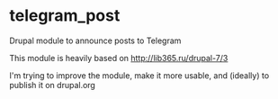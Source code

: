 # telegram_post
Drupal module to announce posts to Telegram

This module is heavily based on http://lib365.ru/drupal-7/3

I'm trying to improve the module, make it more usable, and (ideally) to publish it on drupal.org
